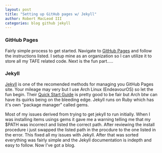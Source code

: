 ```yaml
---
layout: post
title: "Setting up GitHub pages w/ Jekyll"
author: Robert MacLeod III
categories: blog github jekyll
---
```


### GitHub Pages

Fairly simple process to get started. Navigate to [GitHub Pages](https://pages.github.com/) and follow the instructions listed. I setup
mine as an organization so I can utilize it to store all my TAFE related code. Next is the fun part.....

### Jekyll

[Jekyll](https://jekyllrb.com/) is one of the recomended methods for managing you GitHub Pages site. Your mileage may very but I use Arch Linux (EndeavourOS)
so let the fun begin. Their [Quick Start Guide](https://jekyllrb.com/docs/) is pretty good to be fair but Arch btw can have its quirks being on
the bleeding edge. Jekyll runs on Ruby which has it's own "package manager" called gems.

Most of my issues derived from trying to get jekyll to run initially.
When I was installing items usings gems it gave me a warning telling me that my $PATH was incorrect and listed the correct path. After reviewing the install
procedure i just swapped the listed path in the procdure to the one listed in the error. This fixed all my issues with Jekyll. After that was sorted everything
was fairly simple and the Jekyll documentation is indepth and easy to follow. Now I've got a blog.
